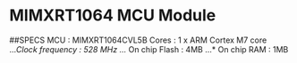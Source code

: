 # MIMXRT1064 MCU Module
##SPECS
MCU : MIMXRT1064CVL5B
Cores : 1 x ARM Cortex M7 core
...*Clock frequency : 528 MHz
...* On chip Flash : 4MB
...* On chip RAM : 1MB
